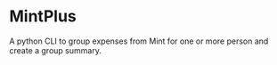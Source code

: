 # MintPlus
A python CLI to group expenses from Mint for one or more person and create a group summary.
